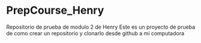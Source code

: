 # PrepCourse_Henry

Repositorio de prueba de modulo 2 de Henry
Este es un proyecto de prueba de como crear un repositorio y clonarlo desde github a mi computadora
